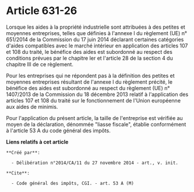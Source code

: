 # Article 631-26

Lorsque les aides à la propriété industrielle sont attribuées à des petites et moyennes entreprises, telles que définies à
l'annexe I du règlement (UE) n° 651/2014 de la Commission du 17 juin 2014 déclarant certaines catégories d'aides compatibles
avec le marché intérieur en application des articles 107 et 108 du traité, le bénéfice des aides est subordonné au respect
des conditions prévues par le chapitre Ier et l'article 28 de la section 4 du chapitre III de ce règlement. 

Pour les entreprises qui ne répondent pas à la définition des petites et moyennes entreprises résultant de l'annexe I du
règlement précité, le bénéfice des aides est subordonné au respect du règlement (UE) n° 1407/2013 de la Commission du 18
décembre 2013 relatif à l'application des articles 107 et 108 du traité sur le fonctionnement de l'Union européenne aux aides
de minimis. 

Pour l'application du présent article, la taille de l'entreprise est vérifiée au moyen de la déclaration, dénommée "liasse
fiscale", établie conformément à l'article 53 A du code général des impôts.

**Liens relatifs à cet article**

	**Créé par**:

	  - Délibération n°2014/CA/11 du 27 novembre 2014 - art., v. init.

	**Cite**:

	  - Code général des impôts, CGI. - art. 53 A (M)

